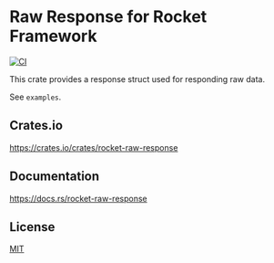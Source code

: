 Raw Response for Rocket Framework
====================

[![CI](https://github.com/magiclen/rocket-raw-response/actions/workflows/ci.yml/badge.svg)](https://github.com/magiclen/rocket-raw-response/actions/workflows/ci.yml)

This crate provides a response struct used for responding raw data.

See `examples`.

## Crates.io

https://crates.io/crates/rocket-raw-response

## Documentation

https://docs.rs/rocket-raw-response

## License

[MIT](LICENSE)